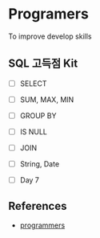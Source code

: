 # Programers

To improve develop skills

## SQL 고득점 Kit

- [ ] SELECT
- [ ] SUM, MAX, MIN
- [ ] GROUP BY
- [ ] IS NULL
- [ ] JOIN
- [ ] String, Date
- [ ] Day 7


## References
- [programmers](https://programmers.co.kr)

